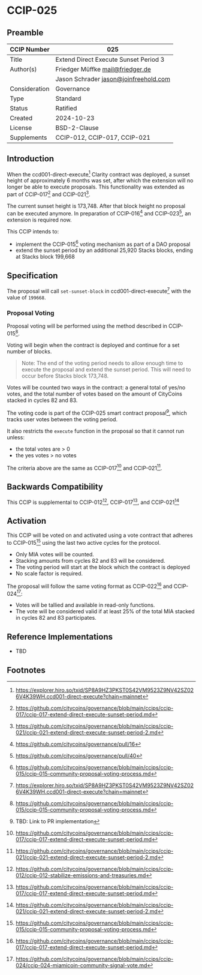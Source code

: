 # CCIP-025

## Preamble

| CCIP Number   | 025                                   |
| ------------- | ------------------------------------- |
| Title         | Extend Direct Execute Sunset Period 3 |
| Author(s)     | Friedger Müffke mail@friedger.de      |
|               | Jason Schrader jason@joinfreehold.com |
| Consideration | Governance                            |
| Type          | Standard                              |
| Status        | Ratified                              |
| Created       | 2024-10-23                            |
| License       | BSD-2-Clause                          |
| Supplements   | CCIP-012, CCIP-017, CCIP-021          |

## Introduction

When the ccd001-direct-execute[^1] Clarity contract was deployed, a sunset height of approximately 6 months was set,
after which the extension will no longer be able to execute proposals. This functionality was extended as part of CCIP-017[^2] and CCIP-021[^3].

The current sunset height is 173,748. After that block height no proposal can be executed anymore. In preparation of CCIP-016[^4] and CCIP-023[^5], an extension is required now.

This CCIP intends to:

- implement the CCIP-015[^6] voting mechanism as part of a DAO proposal
- extend the sunset period by an additional 25,920 Stacks blocks, ending at Stacks block 199,668

## Specification

The proposal will call `set-sunset-block` in ccd001-direct-execute[^1] with the value of `199668`.

### Proposal Voting

Proposal voting will be performed using the method described in CCIP-015[^6].

Voting will begin when the contract is deployed and continue for a set number of blocks.

> Note: The end of the voting period needs to allow enough time to execute the proposal and extend the sunset period. This will need to occur before Stacks block 173,748.

Votes will be counted two ways in the contract: a general total of yes/no votes, and the total number of votes based on the amount of CityCoins stacked in cycles 82 and 83.

The voting code is part of the CCIP-025 smart contract proposal[^7], which tracks user votes between the voting period.

It also restricts the `execute` function in the proposal so that it cannot run unless:

- the total votes are > 0
- the yes votes > no votes

The criteria above are the same as CCIP-017[^2] and CCIP-021[^3].

## Backwards Compatibility

This CCIP is supplemental to CCIP-012[^8], CCIP-017[^2], and CCIP-021[^3]

## Activation

This CCIP will be voted on and activated using a vote contract that adheres to CCIP-015[^6] using the last two active cycles for the protocol.

- Only MIA votes will be counted.
- Stacking amounts from cycles 82 and 83 will be considered.
- The voting period will start at the block which the contract is deployed
- No scale factor is required.

The proposal will follow the same voting format as CCIP-022[^2] and CCIP-024[^9]:

- Votes will be tallied and available in read-only functions.
- The vote will be considered valid if at least 25% of the total MIA stacked in cycles 82 and 83 participates.

## Reference Implementations

- TBD

## Footnotes

[^1]: https://explorer.hiro.so/txid/SP8A9HZ3PKST0S42VM9523Z9NV42SZ026V4K39WH.ccd001-direct-execute?chain=mainnet
[^2]: https://github.com/citycoins/governance/blob/main/ccips/ccip-017/ccip-017-extend-direct-execute-sunset-period.md
[^3]: https://github.com/citycoins/governance/blob/main/ccips/ccip-021/ccip-021-extend-direct-execute-sunset-period-2.md
[^4]: https://github.com/citycoins/governance/pull/16
[^5]: https://github.com/citycoins/governance/pull/40
[^6]: https://github.com/citycoins/governance/blob/main/ccips/ccip-015/ccip-015-community-proposal-voting-process.md
[^7]: TBD: Link to PR implementation
[^8]: https://github.com/citycoins/governance/blob/main/ccips/ccip-012/ccip-012-stabilize-emissions-and-treasuries.md
[^9]: https://github.com/citycoins/governance/blob/main/ccips/ccip-024/ccip-024-miamicoin-community-signal-vote.md
